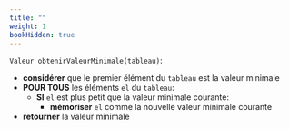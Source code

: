 ```yaml
---
title: ""
weight: 1
bookHidden: true
---
```



`Valeur obtenirValeurMinimale(tableau)`:

* **considérer** que le premier élément du `tableau` est la valeur minimale
* **POUR TOUS** les éléments `el` du `tableau`:
    * **SI** `el` est plus petit que la valeur minimale courante:
        * **mémoriser** `el` comme la nouvelle valeur minimale courante
* **retourner** la valeur minimale

